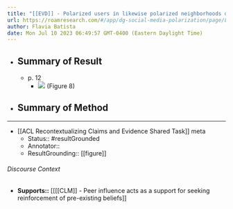 ```yaml
---
title: "[[EVD]] - Polarized users in likewise polarized neighborhoods distributed their likes across their community pages in a similar way, both in science and conspiracy communities. - [[@brugnoliRecursivePatternsOnline2019]]"
url: https://roamresearch.com/#/app/dg-social-media-polarization/page/LP0AEgKvL
author: Flavia Batista
date: Mon Jul 10 2023 06:49:57 GMT-0400 (Eastern Daylight Time)
---
```


- ## Summary of Result
    - p. 12
        - ![](https://firebasestorage.googleapis.com/v0/b/firescript-577a2.appspot.com/o/imgs%2Fapp%2Fdg-social-media-polarization%2FT_UHVmg0aG.48.29%20PM.png?alt=media&token=394823d7-2a62-41f5-8bb7-2e45257812e0)  (Figure 8)
- ## Summary of Method
- ---
- [[ACL Recontextualizing Claims and Evidence Shared Task]] meta
    - Status:: #resultGrounded
    - Annotator::
    - ResultGrounding:: [[figure]]

###### Discourse Context

- **Supports::** [[[[CLM]] - Peer influence acts as a support for seeking reinforcement of pre-existing beliefs]]
